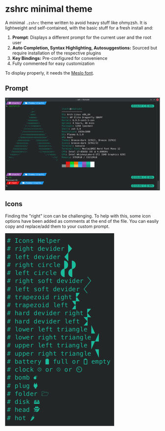 # zshrc minimal theme

A minimal `.zshrc` theme written to avoid heavy stuff like ohmyzsh. It is lightweight and self-contained, with the basic stuff for a fresh install and:

1. **Prompt**: Displays a different prompt for the current user and the root user
2. **Auto Completion, Syntax Highlighting, Autosuggestions:** Sourced but require installation of the respective plugins
3. **Key Bindings:** Pre-configured for convenience
4. Fully commented for easy customization

To display properly, it needs the [Meslo font](./bin/meslo.tar.gz).

## Prompt

![How it looks like](./bin/zshrc.png)

## Icons

Finding the "right" icon can be challenging. To help with this, some icon options have been added as comments at the end of the file. You can easily copy and replace/add them to your custom prompt.

![Icons](./bin/icons.png)
